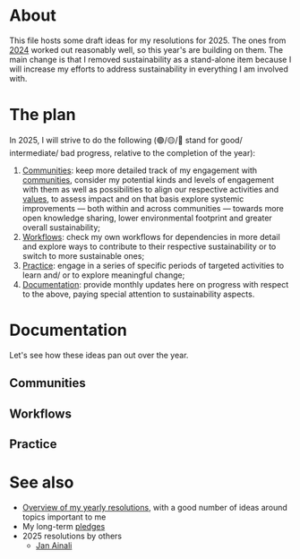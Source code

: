 # About 

This file hosts some draft ideas for my resolutions for 2025. The ones from [2024](2024.md) worked out reasonably well, so this year's are building on them. The main change is that I removed sustainability as a stand-alone item because I will increase my efforts to address sustainability in everything I am involved with. 

# The plan

In 2025, I will strive to do the following (🟢/🟡/🔴 stand for good/ intermediate/ bad progress, relative to the completion of the year):

1. [Communities](#communities): keep more detailed track of my engagement with [communities](../communities/communities.md), consider my potential kinds and levels of engagement with them as well as possibilities to align our respective activities and [values](https://github.com/Daniel-Mietchen/pledges), to assess impact and on that basis explore systemic improvements &mdash; both within and across communities &mdash; towards more open knowledge sharing, lower environmental footprint and greater overall sustainability;
2. [Workflows](#workflows): check my own workflows for dependencies in more detail and explore ways to contribute to their respective sustainability or to switch to more sustainable ones;
3. [Practice](#practice): engage in a series of specific periods of targeted activities to learn and/ or to explore meaningful change;
4. [Documentation](#documentation): provide monthly updates here on progress with respect to the above, paying special attention to sustainability aspects.

# Documentation

Let's see how these ideas pan out over the year. 

## Communities 

## Workflows

## Practice


# See also 

* [Overview of my yearly resolutions](https://github.com/Daniel-Mietchen/ideas/tree/master/new-year-resolutions), with a good number of ideas around topics important to me
* My long-term [pledges](https://github.com/Daniel-Mietchen/pledges)
* 2025 resolutions by others
  * [Jan Ainali](https://github.com/Ainali/ideas/blob/main/new-year-resolutions/2025.md) 
